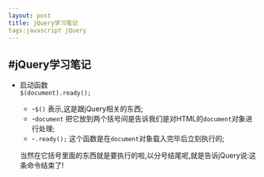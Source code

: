 ```yaml
---
layout: post
title: jQuery学习笔记
tags:javascript jQuery
---
```

#jQuery学习笔记
---
* 启动函数  
	`$(document).ready();`
	* -`$()` 表示,这是跟jQuery相关的东西;
	* -`document` 把它放到两个括号间是告诉我们是对HTML的`document`对象进行处理;
	* -`.ready();` 这个函数是在`document`对象载入完毕后立刻执行的;
	
	
	当然在它括号里面的东西就是要执行的啦,以分号结尾呢,就是告诉jQuery说:这条命令结束了!
